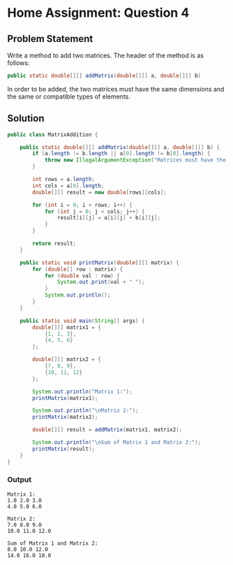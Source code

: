# Home Assignment: Question 4
## Problem Statement
Write a method to add two matrices. The header of the method is as follows: 

```java 
public static double[][] addMatrix(double[][] a, double[][] b)  
```
In  order  to  be  added,  the  two  matrices  must  have  the  same  dimensions  and  the  same  or 
compatible types of elements.

## Solution

```java
public class MatrixAddition {

    public static double[][] addMatrix(double[][] a, double[][] b) {
        if (a.length != b.length || a[0].length != b[0].length) {
            throw new IllegalArgumentException("Matrices must have the same dimensions.");
        }

        int rows = a.length;
        int cols = a[0].length;
        double[][] result = new double[rows][cols];

        for (int i = 0; i < rows; i++) {
            for (int j = 0; j < cols; j++) {
                result[i][j] = a[i][j] + b[i][j];
            }
        }

        return result;
    }

    public static void printMatrix(double[][] matrix) {
        for (double[] row : matrix) {
            for (double val : row) {
                System.out.print(val + " ");
            }
            System.out.println();
        }
    }

    public static void main(String[] args) {
        double[][] matrix1 = {
            {1, 2, 3},
            {4, 5, 6}
        };

        double[][] matrix2 = {
            {7, 8, 9},
            {10, 11, 12}
        };

        System.out.println("Matrix 1:");
        printMatrix(matrix1);

        System.out.println("\nMatrix 2:");
        printMatrix(matrix2);

        double[][] result = addMatrix(matrix1, matrix2);

        System.out.println("\nSum of Matrix 1 and Matrix 2:");
        printMatrix(result);
    }
}

```

### Output
```
Matrix 1:
1.0 2.0 3.0 
4.0 5.0 6.0 

Matrix 2:
7.0 8.0 9.0 
10.0 11.0 12.0 

Sum of Matrix 1 and Matrix 2:
8.0 10.0 12.0 
14.0 16.0 18.0 

```